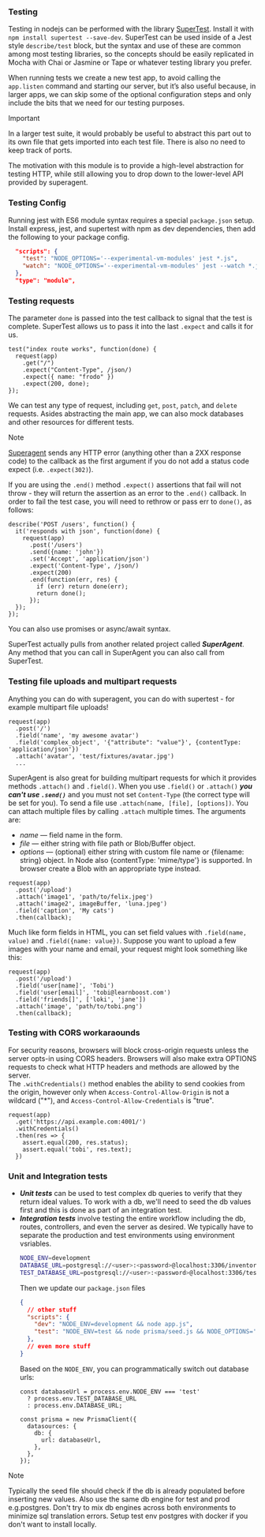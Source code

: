### Testing
Testing in nodejs can be performed with the library [SuperTest](https://github.com/ladjs/supertest). Install it with 
`npm install supertest --save-dev`. SuperTest can be used inside of a Jest style `describe/test` block, but the syntax 
and use of these are common among most testing libraries, so the concepts should be easily replicated in Mocha with 
Chai or Jasmine or Tape or whatever testing library you prefer. <br>

When running tests we create a new test app, to avoid calling the `app.listen` command and starting our server, but it’s 
also useful because, in larger apps, we can skip some of the optional configuration steps and only include the bits that 
we need for our testing purposes.

>[!Important]
> In a larger test suite, it would probably be useful to abstract this part out to its own file that gets imported into 
each test file. There is also no need to keep track of ports.

The motivation with this module is to provide a high-level abstraction for testing HTTP, while still allowing you to drop 
down to the lower-level API provided by superagent.


### Testing Config
Running jest with ES6 module syntax requires a special `package.json` setup. Install express, jest, and supertest with 
npm as dev dependencies, then add the following to your package config.
```JSON
  "scripts": {
    "test": "NODE_OPTIONS='--experimental-vm-modules' jest *.js",
    "watch": "NODE_OPTIONS='--experimental-vm-modules' jest --watch *.js"
  },
  "type": "module",
```


### Testing requests
The parameter `done` is passed into the test callback to signal that the test is complete. SuperTest allows us to pass it 
into the last `.expect` and calls it for us.
```JS
test("index route works", function(done) {
  request(app)
    .get("/")
    .expect("Content-Type", /json/)
    .expect({ name: "frodo" })
    .expect(200, done);
});
```

We can test any type of request, including `get`, `post`, `patch`, and `delete` requests. Asides abstracting the main app, we 
can also mock databases and other resources for different tests.

>[!Note]
> [Superagent](https://ladjs.github.io/superagent/) sends any HTTP error (anything other than a 2XX response code) to the 
callback as the first argument if you do not add a status code expect (i.e. `.expect(302)`).

If you are using the `.end()` method `.expect()` assertions that fail will not throw - they will return the assertion as an 
error to the `.end()` callback. In order to fail the test case, you will need to rethrow or pass err to `done()`, as follows:
```JS
describe('POST /users', function() {
  it('responds with json', function(done) {
    request(app)
      .post('/users')
      .send({name: 'john'})
      .set('Accept', 'application/json')
      .expect('Content-Type', /json/)
      .expect(200)
      .end(function(err, res) {
        if (err) return done(err);
        return done();
      });
  });
});
```
You can also use promises or async/await syntax. <br>

SuperTest actually pulls from another related project called ***SuperAgent***. Any method that you can call in SuperAgent you can 
also call from SuperTest.


### Testing file uploads and multipart requests
Anything you can do with superagent, you can do with supertest - for example multipart file uploads!
```JS
request(app)
  .post('/')
  .field('name', 'my awesome avatar')
  .field('complex_object', '{"attribute": "value"}', {contentType: 'application/json'})
  .attach('avatar', 'test/fixtures/avatar.jpg')
  ...
```

SuperAgent is also great for building multipart requests for which it provides methods `.attach()` and `.field()`. When you use 
`.field()` or `.attach()` ***you can't use `.send()`*** and you must not set `Content-Type` (the correct type will be set for you).
To send a file use `.attach(name, [file], [options])`. You can attach multiple files by calling `.attach` multiple times. The 
arguments are:
- *name* — field name in the form.
- *file* — either string with file path or Blob/Buffer object.
- *options* — (optional) either string with custom file name or {filename: string} object. In Node also {contentType: 'mime/type'} 
    is supported. In browser create a Blob with an appropriate type instead.

```JS
request(app)
  .post('/upload')
  .attach('image1', 'path/to/felix.jpeg')
  .attach('image2', imageBuffer, 'luna.jpeg')
  .field('caption', 'My cats')
  .then(callback);
```

Much like form fields in HTML, you can set field values with `.field(name, value)` and `.field({name: value})`. Suppose you want 
to upload a few images with your name and email, your request might look something like this:
```JS
request(app)
  .post('/upload')
  .field('user[name]', 'Tobi')
  .field('user[email]', 'tobi@learnboost.com')
  .field('friends[]', ['loki', 'jane'])
  .attach('image', 'path/to/tobi.png')
  .then(callback);
```

### Testing with CORS workaraounds
For security reasons, browsers will block cross-origin requests unless the server opts-in using CORS headers. Browsers will also 
make extra OPTIONS requests to check what HTTP headers and methods are allowed by the server. <br>
The `.withCredentials()` method enables the ability to send cookies from the origin, however only when `Access-Control-Allow-Origin` 
is not a wildcard ("*"), and `Access-Control-Allow-Credentials` is "true".
```JS
request(app)
  .get('https://api.example.com:4001/')
  .withCredentials()
  .then(res => {
    assert.equal(200, res.status);
    assert.equal('tobi', res.text);
  })
```

### Unit and Integration tests
- ***Unit tests*** can be used to test complex db queries to verify that they return ideal values. To work with a db, we'll need to 
  seed the db values first and this is done as part of an integration test.
- ***Integration tests*** involve testing the entire workflow including the db, routes, controllers, and even the server as desired.
  We typically have to separate the production and test environments using environment vsriables.
  ```bash
  NODE_ENV=development
  DATABASE_URL=postgresql://<user>:<password>@localhost:3306/inventory_application
  TEST_DATABASE_URL=postgresql://<user>:<password>@localhost:3306/test_inventory_application
  ```
  Then we update our `package.json` files 
  ```json
  {
    // other stuff
    "scripts": {
      "dev": "NODE_ENV=development && node app.js",
      "test": "NODE_ENV=test && node prisma/seed.js && NODE_OPTIONS='--experimental-vm-modules' jest *.js",
    },
    // even more stuff
  }
  ```
  Based on the `NODE_ENV`, you can programmatically switch out database urls:
  ```JS
  const databaseUrl = process.env.NODE_ENV === 'test'
    ? process.env.TEST_DATABASE_URL
    : process.env.DATABASE_URL;

  const prisma = new PrismaClient({
    datasources: {
      db: {
        url: databaseUrl,
      },
    },
  });
  ```


>[!Note]
> Typically the seed file should check if the db is already populated before inserting new values. Also use the same db engine for 
  test and prod e.g.postgres. Don't try to mix db engines across both environments to minimize sql translation errors. Setup 
  test env postgres with docker if you don't want to install locally.